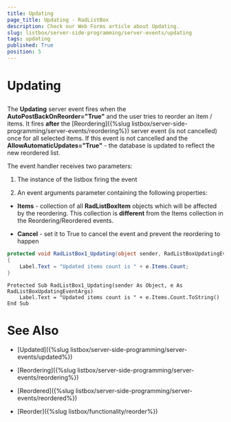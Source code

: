 ```yaml
---
title: Updating
page_title: Updating - RadListBox
description: Check our Web Forms article about Updating.
slug: listbox/server-side-programming/server-events/updating
tags: updating
published: True
position: 5
---
```


# Updating


## 

The **Updating** server event fires when the **AutoPostBackOnReorder="True"** and the user tries to reorder an item / items. It fires **after** the [Reordering]({%slug listbox/server-side-programming/server-events/reordering%}) server event (is not cancelled) once for all selected items. If this event is not cancelled and the **AllowAutomaticUpdates="True"** - the database is updated to reflect the new reordered list.

The event handler receives two parameters:

1. The instance of the listbox firing the event

2. An event arguments parameter containing the following properties:

* **Items** - collection of all **RadListBoxItem** objects which will be affected by the reordering. This collection is **different** from the Items collection in the Reordering/Reordered events.

* **Cancel** - set it to True to cancel the event and prevent the reordering to happen

````C#
protected void RadListBox1_Updating(object sender, RadListBoxUpdatingEventArgs e)
{
	Label.Text = "Updated items count is " + e.Items.Count;
}
````
````VB.NET
Protected Sub RadListBox1_Updating(sender As Object, e As RadListBoxUpdatingEventArgs)
	Label.Text = "Updated items count is " + e.Items.Count.ToString()
End Sub
````

# See Also

 * [Updated]({%slug listbox/server-side-programming/server-events/updated%})

 * [Reordering]({%slug listbox/server-side-programming/server-events/reordering%})

 * [Reordered]({%slug listbox/server-side-programming/server-events/reordered%})

 * [Reorder]({%slug listbox/functionality/reorder%})
